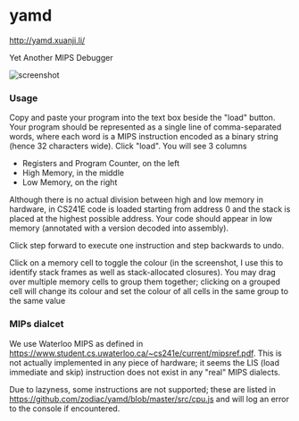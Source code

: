 # yamd

http://yamd.xuanji.li/

Yet Another MIPS Debugger

![screenshot](https://s3.amazonaws.com/xuanji.public/yamd_screenshot.PNG)

### Usage

Copy and paste your program into the text box beside the "load" button. Your program should be represented as a single line of comma-separated words, where each word is a MIPS instruction encoded as a binary string (hence 32 characters wide). Click "load". You will see 3 columns

- Registers and Program Counter, on the left
- High Memory, in the middle
- Low Memory, on the right

Although there is no actual division between high and low memory in hardware, in CS241E code is loaded starting from address 0 and the stack is placed at the highest possible address. Your code should appear in low memory (annotated with a version decoded into assembly).

Click step forward to execute one instruction and step backwards to undo.

Click on a memory cell to toggle the colour (in the screenshot, I use this to identify stack frames as well as stack-allocated closures). You may drag over multiple memory cells to group them together; clicking on a grouped cell will change its colour and set the colour of all cells in the same group to the same value

### MIPs dialcet

We use Waterloo MIPS as defined in https://www.student.cs.uwaterloo.ca/~cs241e/current/mipsref.pdf. This is not actually implemented in any piece of hardware; it seems the LIS (load immediate and skip) instruction does not exist in any "real" MIPS dialects.

Due to lazyness, some instructions are not supported; these are listed in https://github.com/zodiac/yamd/blob/master/src/cpu.js and will log an error to the console if encountered.
